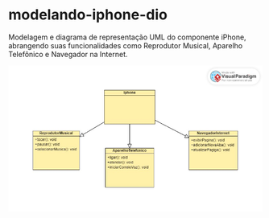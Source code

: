 # modelando-iphone-dio

Modelagem e diagrama de representação UML do componente iPhone, abrangendo suas funcionalidades como Reprodutor Musical, Aparelho Telefônico e Navegador na Internet.

![Descrição da Imagem](https://github.com/ramon-braga/modelando-iphone-dio/blob/main/iphone.jpg)
